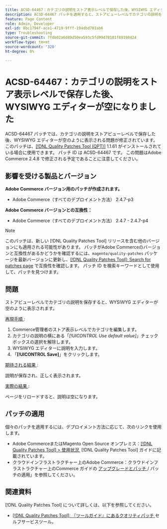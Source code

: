 ```yaml
---
title: ACSD-64467：カテゴリの説明をストア表示レベルで保存した後、WYSIWYG エディターが空になりました
description: ACSD-64467 パッチを適用すると、ストアビューレベルでカテゴリの説明を保存した後、WYSIWYG エディターが空のように表示されるAdobe Commerceの問題が修正されます。
feature: Page Content
role: Admin, Developer
exl-id: 8bc1794f-ace1-4719-9fff-194dbd701ab6
type: Troubleshooting
source-git-commit: 7fdb02a6d89d50ea593c5fd99d78101f89198424
workflow-type: tm+mt
source-wordcount: '320'
ht-degree: 0%

---
```


# ACSD-64467：カテゴリの説明をストア表示レベルで保存した後、WYSIWYG エディターが空になりました

ACSD-64467 パッチでは、カテゴリの説明をストアビューレベルで保存した後、WYSIWYG エディターが空のように表示される問題が修正されています。 このパッチは、[[!DNL Quality Patches Tool (QPT)]](/help/tools/quality-patches-tool/quality-patches-tool-to-self-serve-quality-patches.md) 1.1.61 がインストールされている場合に使用できます。 パッチ ID は ACSD-64467 です。 この問題はAdobe Commerce 2.4.8 で修正される予定であることに注意してください。

## 影響を受ける製品とバージョン

**Adobe Commerce バージョン用のパッチが作成されます。**

* Adobe Commerce（すべてのデプロイメント方法） 2.4.7-p3

**Adobe Commerce バージョンとの互換性：**

* Adobe Commerce（すべてのデプロイメント方法） 2.4.7 - 2.4.7-p4

>[!NOTE]
>
>このパッチは、新しい [!DNL Quality Patches Tool] リリースを含む他のバージョンにも適用される可能性があります。 パッチがAdobe Commerceのバージョンと互換性があるかどうかを確認するには、`magento/quality-patches` パッケージを最新バージョンに更新し、[[!DNL Quality Patches Tool]: Search for patches page](https://experienceleague.adobe.com/tools/commerce-quality-patches/index.html?lang=ja) で互換性を確認します。 パッチ ID を検索キーワードとして使用して、パッチを見つけます。

## 問題

ストアビューレベルでカテゴリの説明を保存すると、WYSIWYG エディターが空のように表示されます。

<u> 再現手順 </u>:

1. Commerce管理者のストア表示レベルでカテゴリを編集します。
1. カテゴリの説明の横にある「*[!UICONTROL Use default value]*」チェックボックスの選択を解除します。
1. WYSIWYG エディターに説明を入力します。
1. 「**[!UICONTROL Save]**」をクリックします。

<u> 期待される結果 </u>:

説明が保存され、正しく表示されます。

<u> 実際の結果 </u>:

ページをリロードすると、説明は空になります。

## パッチの適用

個々のパッチを適用するには、デプロイメント方法に応じて、次のリンクを使用します。

* Adobe CommerceまたはMagento Open Source オンプレミス：[[!DNL Quality Patches Tool] > 使用状況 &#x200B;](/help/tools/quality-patches-tool/usage.md) [!DNL Quality Patches Tool] ガイドに記載されています。
* クラウドインフラストラクチャー上のAdobe Commerce：クラウドインフラストラクチャー上のCommerce ガイドの [&#x200B; アップグレードとパッチ &#x200B;](https://experienceleague.adobe.com/docs/commerce-cloud-service/user-guide/develop/upgrade/apply-patches.html?lang=ja)/ パッチの適用」を参照してください。

## 関連資料

[!DNL Quality Patches Tool] について詳しくは、以下を参照してください。

* [[!DNL Quality Patches Tool]: 『ツールガイド』にあるクオリティパッチ &#x200B;](/help/tools/quality-patches-tool/quality-patches-tool-to-self-serve-quality-patches.md) セルフサービスツール。
